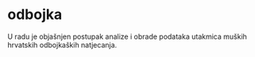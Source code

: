 # odbojka
U radu je objašnjen postupak analize i obrade podataka utakmica muških hrvatskih odbojkaških natjecanja. 

